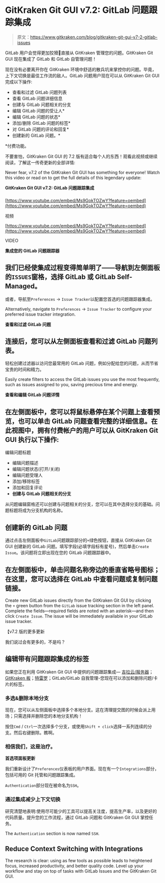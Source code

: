 # GitKraken Git GUI v7.2: GitLab 问题跟踪集成

> 原文：<https://www.gitkraken.com/blog/gitkraken-git-gui-v7-2-gitlab-issues>

GitLab 用户会觉得更加狡猾🦊直接从 GitKraken 管理您的问题。GitKraken Git GUI 现在集成了 GitLab 和 GitLab 自管理问题！

现在没有必要离开你在 GitKraken 环境中舒适的散兵坑来掌控你的问题。毕竟，上下文切换是最佳工作流的敌人。GitLab 问题用户现在可以从 GitKraken Git GUI 完成以下操作:

*   查看和过滤 GitLab 问题列表
*   查看 GitLab 问题详细信息
*   创建与 GitLab 问题相关的分支
*   编辑 GitLab 问题的受让人*
*   编辑 GitLab 问题的状态*
*   添加/删除 GitLab 问题的标签*
*   对 GitLab 问题的评论和回复*
*   创建新的 GitLab 问题。*

*付费功能。

不要害怕，GitKraken Git GUI 的 7.2 版有适合每个人的东西！观看此视频或继续阅读，了解这一传奇更新的全部详情:

Never fear, v7.2 of the GitKraken Git GUI has something for everyone! Watch this video or read on to get the full details of this legendary update:

**GitKraken Git GUI v7.2: GitLab 问题跟踪集成**

### 

[https://www.youtube.com/embed/Ms9GokTOZwY?feature=oembed](https://www.youtube.com/embed/Ms9GokTOZwY?feature=oembed)

视频

[https://www.youtube.com/embed/Ms9GokTOZwY?feature=oembed](https://www.youtube.com/embed/Ms9GokTOZwY?feature=oembed)

VIDEO

**集成您的 GitLab 问题跟踪器**

## 我们已经使集成过程变得简单明了——导航到左侧面板的`ISSUES`窗格，选择 GitLab 或 GitLab Self-Managed。

或者，导航至`Preferences` → `Issue Tracker`以配置您首选的问题跟踪器集成。

Alternatively, navigate to `Preferences` → `Issue Tracker` to configure your preferred issue tracker integration.

**查看和过滤 GitLab 问题**

## 连接后，您可以从左侧面板查看和过滤 GitLab 问题列表。

轻松创建过滤器以访问您最常用的 GitLab 问题，例如分配给您的问题，从而节省宝贵的时间和精力。

Easily create filters to access the GitLab issues you use the most frequently, such as issues assigned to you, saving precious time and energy.

**查看和编辑 GitLab 问题详情**

## 在左侧面板中，您可以将鼠标悬停在某个问题上查看预览，也可以单击 GitLab 问题查看完整的详细信息。在此视图中，拥有付费帐户的用户可以从 GitKraken Git GUI 执行以下操作:

编辑问题标题

*   编辑问题描述
*   编辑问题状态(打开/关闭)
*   编辑问题受理人
*   添加/移除标签
*   添加和回复评论
*   **创建与 GitLab 问题相关的分支**

从问题编辑窗格还可以创建与问题相关的分支，您可以在其中选择分支的基础。问题标题将成为分支机构的名称。

## **创建新的 GitLab 问题**

通过点击左侧面板中`GitLab`问题跟踪部分的`+`绿色按钮，直接从 GitKraken Git GUI 创建新的 GitLab 问题。填写字段(必填字段标有星号)，然后单击`Create Issue`。该问题将立即出现在您的 GitLab 问题跟踪器中。

## 在左侧面板中，单击问题名称旁边的垂直省略号图标；在这里，您可以选择在 GitLab 中查看问题或复制问题链接。

Create new GitLab issues directly from the GitKraken Git GUI by clicking the `+` green button from the `GitLab` issue tracking section in the left panel. Complete the fields—required fields are noted with an asterisk—and then click `Create Issue`. The issue will be immediately available in your GitLab issue tracker. 

【v7.2 版的更多更新

我们说过会有更多的，不是吗？

## **编辑带有问题跟踪集成的标签**

如果您正在利用 GitKraken Git GUI 中提供的问题跟踪集成— [吉拉云/服务器](https://support.gitkraken.com/integrations/jira/)； [GitKraken 板](https://support.gitkraken.com/integrations/boards/)；[特雷罗](https://support.gitkraken.com/integrations/trello/)；GitLab/GitLab 自我管理-您现在可以添加和删除问题/卡片的标签。

### **多选&删除本地分支**

现在，您可以从左侧面板中选择多个本地分支。这在清理提交图的时候会派上用场；只需选择并删除您的本地分支机构！

按住`Cmd` / `Ctrl`一次选择多个分支，或使用`Shift + click`选择一系列连续的分支。然后右键删除。瞧啊。

### 相信我们，这是治疗。

**首选项面板更新**

我们重新设计了`Preferences`仪表板的用户界面。现在有一个`Integrations`部分，包括可用的 Git 托管和问题跟踪集成。

`Authentication`部分现在被命名为`SSH`。

### **通过集成减少上下文切换**

研究清楚地表明:使用尽可能少的工具可以提高关注度，提高生产率，以及更好的代码质量。提升您的工作流程，通过 GitLab 问题和 GitKraken Git GUI 掌控任务。

The `Authentication` section is now named `SSH`.

## **Reduce Context Switching with Integrations**

The research is clear: using as few tools as possible leads to heightened focus, increased productivity, and better quality code. Level up your workflow and stay on top of tasks with GitLab Issues and the GitKraken Git GUI.